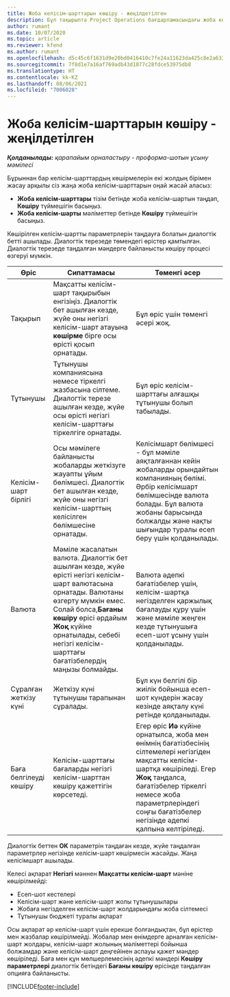 ```yaml
---
title: Жоба келісім-шарттарын көшіру - жеңілдетілген
description: Бұл тақырыпта Project Operations бағдарламасындағы жоба келісім-шарттарын көшіру туралы ақпарат берілген.
author: rumant
ms.date: 10/07/2020
ms.topic: article
ms.reviewer: kfend
ms.author: rumant
ms.openlocfilehash: d5c45c6f1631d9e20bd0416410c7fe24a11623da425c8e2a633b085fbfabdd79
ms.sourcegitcommit: 7f8d1e7a16af769adb43d1877c28fdce53975db8
ms.translationtype: HT
ms.contentlocale: kk-KZ
ms.lasthandoff: 08/06/2021
ms.locfileid: "7006028"
---
```

# <a name="copy-project-contracts---lite"></a>Жоба келісім-шарттарын көшіру - жеңілдетілген

_**Қолданылады:** қарапайым орналастыру - проформа-шотын ұсыну мәмілесі_

Бұрыннан бар келісім-шарттардың көшірмелерін екі жолдың бірімен жасау арқылы сіз жаңа жоба келісім-шарттарын оңай жасай аласыз: 

  - **Жоба келісім-шарттары** тізім бетінде жоба келісім-шартын таңдап, **Көшіру** түймешігін басыңыз.
  - **Жоба келісім-шарты** мәліметтер бетінде **Көшіру** түймешігін басыңыз.

Көшірілген келісім-шартты параметрлерін таңдауға болатын диалогтік бетті ашылады. Диалогтік терезеде төмендегі өрістер қамтылған. Диалогтік терезеде таңдалған мәндерге байланысты көшіру процесі өзгеруі мүмкін.

| **Өріс** | **Сипаттамасы** | **Төменгі әсер** |
| --- | --- | --- |
| Тақырып | Мақсатты келісім-шарт тақырыбын енгізіңіз. Диалогтік бет ашылған кезде, жүйе оны негізгі келісім-шарт атауына **көшірме** бірге осы өрісті қосып орнатады. | Бұл өріс үшін төменгі әсері жоқ. |
| Тұтынушы | Тұтынушы компаниясына немесе тіркелгі жазбасына сілтеме. Диалогтік терезе ашылған кезде, жүйе осы өрісті негізгі келісім-шарттағы тіркелгіге орнатады. | Бұл өріс келісім-шарттағы алғашқы тұтынушы болып табылады. |
| Келісім-шарт бірлігі | Осы мәмілеге байланысты жобаларды жеткізуге жауапты ұйым бөлімшесі. Диалогтік бет ашылған кезде, жүйе оны негізгі келісім-шарттың келісілген бөлімшесіне орнатады. | Келісімшарт бөлімшесі - бұл мәміле аяқталғаннан кейін жобаларды орындайтын компанияның бөлімі. Әрбір келісімшарт бөлімшесінде валюта болады. Бұл валюта жобаны барысында болжалды және нақты шығындар туралы есеп беру үшін қолданылады. |
| Валюта | Мәміле жасалатын валюта. Диалогтік бет ашылған кезде, жүйе өрісті негізгі келісім-шарт валютасына орнатады. Валютаны өзгерту мүмкін емес. Солай болса,**Бағаны көшіру** өрісі әрдайым **Жоқ** күйіне орнатылады, себебі негізгі келісім-шарттағы бағатізбелердің маңызы болмайды. | Валюта әдепкі бағатізбелер үшін, келісім-шартқа негізделген қаржылық бағалауды құру үшін және мәміле жеңген кезде тұтынушыға есеп-шот ұсыну үшін қолданылады. |
| Сұралған жеткізу күні | Жеткізу күні тұтынушы тарапынан сұралады. | Бұл күн белгілі бір жиілік бойынша есеп-шот күндерін жасау кезінде аяқталу күні ретінде қолданылады. |
| Баға белгілеуді көшіру | Келісім-шарттағы бағаларды негізгі келісім-шарттан көшіру қажеттігін көрсетеді. | Егер өріс **Иә** күйіне орнатылса, жоба мен өнімнің бағатізбесінің сілтемелері негізгіден мақсатты келісім-шартқа көшіріледі. Егер **Жоқ** таңдалса, бағатізбелер тіркелгі немесе жоба параметрлеріндегі соңғы бағатізбелер негізінде әдепкі қалпына келтіріледі. |

Диалогтік беттен **OK** параметрін таңдаған кезде, жүйе таңдалған параметрлер негізінде келісім-шарт көшірмесін жасайды. Жаңа келісімшарт ашылады.

Келесі ақпарат **Негізгі** мәннен **Мақсатты келісім-шарт** мәніне көшірілмейді:

  - Есеп-шот кестелері
  - Келісім-шарт және келісім-шарт жолы тұтынушылары
  - Жобаға негізделген келісім-шарт жолдарындағы жоба сілтемесі
  - Тұтынушы бюджеті туралы ақпарат

Осы ақпарат әр келісім-шарт үшін ерекше болғандықтан, бұл өрістер мен жазбалар көшірілмейді. Жобалар мен өнімдерге арналған келісім-шарт жолдары, келісім-шарт жолының мәліметтері бойынша болжамдар және келісім-шарт деңгейінен аспауы қажет мәндер көшіріледі. Баға мен құн мөлшерлемесінің әдепкі мәндері **Көшіру параметрлері** диалогтік бетіндегі **Бағаны көшіру** өрісінде таңдалған опцияға байланысты.


[!INCLUDE[footer-include](../../includes/footer-banner.md)]